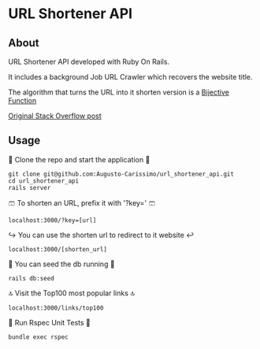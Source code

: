 # URL Shortener API

## About
URL Shortener API developed with Ruby On Rails. 

It includes a background Job URL Crawler which recovers the website title.

The algorithm that turns the URL into it shorten version is a [Bijective Function](https://en.wikipedia.org/wiki/Bijection)

[Original Stack Overflow post](https://stackoverflow.com/questions/742013/how-do-i-create-a-url-shortener)

## Usage
🏁 Clone the repo and start the application 🏁
```
git clone git@github.com:Augusto-Carissimo/url_shortener_api.git
cd url_shortener_api
rails server
```
🩳 To shorten an URL, prefix it with '?key=' 🩳
```
localhost:3000/?key=[url]
```
↪️ You can use the shorten url to redirect to it website ↩️
```
localhost:3000/[shorten_url]
```
🌱 You can seed the db running 🌱
```
rails db:seed
```
🔝 Visit the Top100 most popular links 🔝
```
localhost:3000/links/top100
```
🧪 Run Rspec Unit Tests 🧪
```
bundle exec rspec
```
